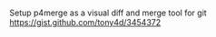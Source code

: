 
![]()



Setup p4merge as a visual diff and merge tool for git
https://gist.github.com/tony4d/3454372



